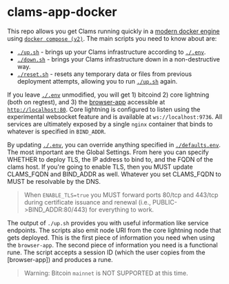# clams-app-docker

This repo allows you get Clams running quickly in a [modern docker engine](https://docs.docker.com/engine/) using [`docker compose (v2)`](https://docs.docker.com/compose/compose-file/). The main scripts you need to know about are:

* [`./up.sh`](./up.sh) - brings up your Clams infrastructure according to [`./.env`](./.env).
* [`./down.sh`](./down.sh) - brings your Clams infrastructure down in a non-destructive way.
* [`./reset.sh`](./reset.sh) - resets any temporary data or files from previous deployment attempts, allowing you to run [`./up.sh`](./up.sh) again.

If you leave [`./.env`](./.env) unmodified, you will get 1) bitcoind 2) core lightning (both on regtest), and 3) the [browser-app](https://github.com/clams-tech/browser-app) accessible at [`http://localhost:80`](http://localhost:80). Core lightning is configured to listen using the experimental websocket feature and is available at `ws://localhost:9736`. All services are ultimately exposed by a single `nginx` container that binds to whatever is specified in `BIND_ADDR`.

By updating [`./.env`](./.env), you can override anything specified in [`./defaults.env`](./defaults.env). The most important are the Global Settings. From here you can specify WHETHER to deploy TLS, the IP address to bind to, and the FQDN of the clams host. If you're going to enable TLS, then you MUST update CLAMS_FQDN and BIND_ADDR as well. Whatever you set CLAMS_FQDN to MUST be resolvable by the DNS.

> When `ENABLE_TLS=true` you MUST forward ports 80/tcp and 443/tcp during certificate issuance and renewal (i.e., PUBLIC->BIND_ADDR:80/443) for everything to work.

The output of `./up.sh` provides you with useful information like service endpoints. The scripts also emit node URI from the core lightning node that gets deployed. This is the first piece of information you need when using the `browser-app`. The second piece of information you need is a functional rune. The script accepts a session ID (which the user copies from the [browser-app]) and produces a rune.

> Warning: Bitcoin `mainnet` is NOT SUPPORTED at this time.
